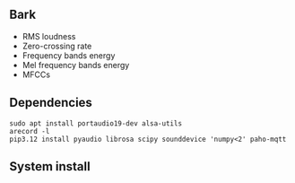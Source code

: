 ## Bark

- RMS loudness
- Zero-crossing rate
- Frequency bands energy
- Mel frequency bands energy
- MFCCs

## Dependencies

```shell
sudo apt install portaudio19-dev alsa-utils
arecord -l
pip3.12 install pyaudio librosa scipy sounddevice 'numpy<2' paho-mqtt
```

## System install
```shell
```
